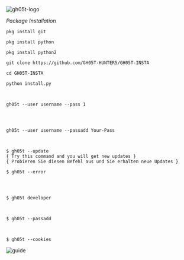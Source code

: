<img src="https://raw.githubusercontent.com/GH05T-HUNTER5/GH05T-INSTA/main/.img/gh05thunter5.jpg" alt="gh05t-logo">

<i>Package Installation</i>

```
pkg install git
```
```
pkg install python
```
```
pkg install python2
```
```
git clone https://github.com/GH05T-HUNTER5/GH05T-INSTA
```
```
cd GH05T-INSTA
```
```
python install.py
```
```


gh05t --user username --pass 1




gh05t --user username --passadd Your-Pass



$ gh05t --update
{ Try this command and you will get new updates }
{ Probieren Sie diesen Befehl aus und Sie erhalten neue Updates }

$ gh05t --error




$ gh05t developer 



$ gh05t --passadd



$ gh05t --cookies
```
<img src="https://raw.githubusercontent.com/GH05T-HUNTER5/GH05T-INSTA/main/.img/Gh05t.jpg" alt="guide">
